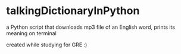 # talkingDictionaryInPython

a Python script that downloads mp3 file of an English word, prints its meaning on terminal

created while studying for GRE :)
